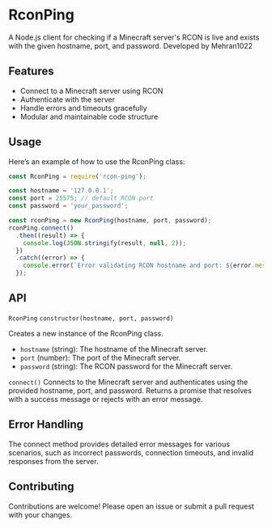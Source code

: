 # RconPing

A Node.js client for checking if a Minecraft server's RCON is live and exists with the given hostname, port, and password.
Developed by Mehran1022

## Features

- Connect to a Minecraft server using RCON
- Authenticate with the server
- Handle errors and timeouts gracefully
- Modular and maintainable code structure

## Usage
Here’s an example of how to use the RconPing class:

```javascript
const RconPing = require('rcon-ping');

const hostname = '127.0.0.1';
const port = 25575; // default RCON port
const password = 'your_password';

const rconPing = new RconPing(hostname, port, password);
rconPing.connect()
  .then((result) => {
    console.log(JSON.stringify(result, null, 2));
  })
  .catch((error) => {
    console.error(`Error validating RCON hostname and port: ${error.message}`);
  });
```

## API

`RconPing`
`constructor(hostname, port, password)`

Creates a new instance of the RconPing class.

- `hostname` (string): The hostname of the Minecraft server.
- `port` (number): The port of the Minecraft server.
- `password` (string): The RCON password for the Minecraft server.

`connect()`
Connects to the Minecraft server and authenticates using the provided hostname, port, and password.
Returns a promise that resolves with a success message or rejects with an error message.

## Error Handling
The connect method provides detailed error messages for various scenarios, such as incorrect passwords, connection timeouts, and invalid responses from the server.

## Contributing
Contributions are welcome! Please open an issue or submit a pull request with your changes.
